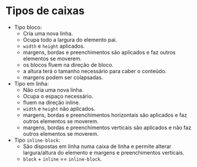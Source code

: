 # Tipos de caixas

- Tipo bloco:
  - Cria uma nova linha.
  - Ocupa todo a largura do elemento pai.
  - `width` e `height` aplicados.
  - margens, bordas e preenchimentos são aplicados e faz outros elementos se moverem.
  - os blocos fluem na direção de bloco.
  - a altura terá o tamanho necessário para caber o conteúdo.
  - margens podem ser colapsadas.
- Tipo em linha:
  - Não cria uma nova linha.
  - Ocupa o espaço necessário.
  - fluem na direção inline.
  - `width` e `height` não aplicados.
  - margens, bordas e preenchimentos horizontais são aplicados e faz outros elementos se moverem.
  - margens, bordas e preenchimentos verticais são aplicados e não faz outros elementos se moverem.
- Tipo `inline-block`:
  - São dispostas em linha numa caixa de linha e permite alterar largura/altura do elemento e margens e preenchimentos verticais.
  - `block` + `inline` == `inline-block`.